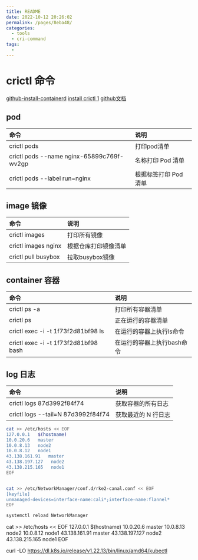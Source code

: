 ```yaml
---
title: README
date: 2022-10-12 20:26:02
permalink: /pages/8eba48/
categories:
  - tools
  - cri-command
tags:
  - 
---
```

# crictl 命令

[github-install-containerd](https://github.com/containerd/containerd/blob/main/docs/getting-started.md)
[install crictl 1](https://www.yangpiqiulaotou.cn/2021/05/10/Crictl%E5%AE%89%E8%A3%85%E4%B8%8E%E4%BD%BF%E7%94%A8/)
[github文档](https://github.com/kubernetes-sigs/cri-tools/blob/master/docs/crictl.md)

## pod

|命令|说明|
|:---|:---|
|crictl pods|打印pod清单|
|crictl pods --name nginx-65899c769f-wv2gp|名称打印 Pod 清单|
|crictl pods --label run=nginx|根据标签打印 Pod 清单|

## image 镜像

|命令|说明|
|:---|:---|
|crictl images|打印所有镜像|
|crictl images nginx|根据仓库打印镜像清单|
|crictl pull busybox|拉取busybox镜像|

## container 容器

|命令|说明|
|:---|:---|
|crictl ps -a|打印所有容器清单|
|crictl ps|正在运行的容器清单|
|crictl exec -i -t 1f73f2d81bf98 ls|在运行的容器上执行ls命令|
|crictl exec -i -t 1f73f2d81bf98 bash|在运行的容器上执行bash命令|

## log 日志

|命令|说明|
|:---|:---|
|crictl logs 87d3992f84f74|获取容器的所有日志|
|crictl logs --tail=N 87d3992f84f74|获取最近的 N 行日志|



```bash
cat >> /etc/hosts << EOF
127.0.0.1   $(hostname)
10.0.20.6   master
10.0.8.13   node2
10.0.8.12   node1
43.138.161.91   master
43.138.197.127   node2
43.138.215.165   node1
EOF


cat >> /etc/NetworkManager/conf.d/rke2-canal.conf << EOF
[keyfile]
unmanaged-devices=interface-name:cali*;interface-name:flannel*
EOF

systemctl reload NetworkManager

```


cat >> /etc/hosts << EOF
127.0.0.1   $(hostname)
10.0.20.6   master
10.0.8.13   node2
10.0.8.12   node1
43.138.161.91   master
43.138.197.127   node2
43.138.215.165   node1
EOF



curl -LO https://dl.k8s.io/release/v1.22.13/bin/linux/amd64/kubectl

